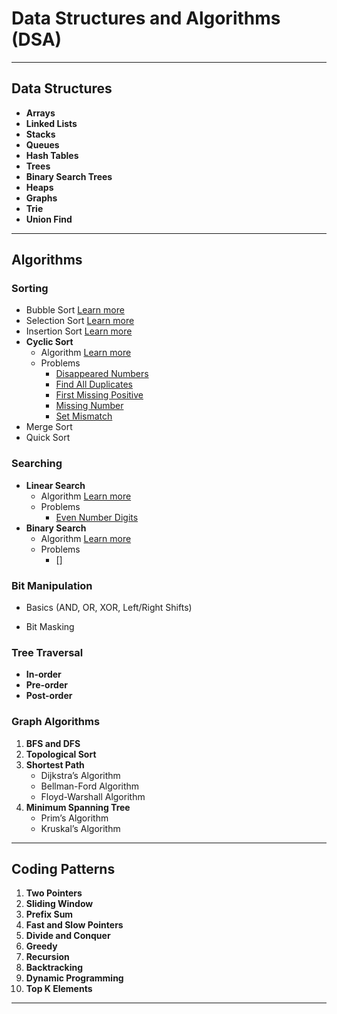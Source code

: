 # Data Structures and Algorithms (DSA)

---

##  Data Structures

- **Arrays** 
- **Linked Lists**
- **Stacks**
- **Queues**
- **Hash Tables**
- **Trees**
- **Binary Search Trees**
- **Heaps**
- **Graphs**
- **Trie**
- **Union Find**

---

##  Algorithms

### Sorting
- Bubble Sort [Learn more](./SortingAlgorithms/BubbleSort.java) 
- Selection Sort [Learn more](./SortingAlgorithms/SelectionSort.java)
- Insertion Sort [Learn more](./SortingAlgorithms/InsertionSort.java)
- **Cyclic Sort**
   - Algorithm [Learn more](./SortingAlgorithms/CyclicSort.java)
   - Problems
      - [Disappeared Numbers](./SortingProblems/DisappearedNumbers.java)
      - [Find All Duplicates](./SortingProblems/FindAllDuplicates.java)
      - [First Missing Positive](./SortingProblems/FirstMissingPositive.java)
      - [Missing Number](./SortingProblems/MissingNumber.java)
      - [Set Mismatch](./SortingProblems/SetMismatch.java)
- Merge Sort
- Quick Sort

### Searching

- **Linear Search**
   - Algorithm [Learn more](./SearchingAlgorithms/LinearSearch.java)
   - Problems 
      - [Even Number Digits](./SearchingProblems/EvenNumberDigits.java)
- **Binary Search**
   - Algorithm [Learn more](./SearchingAlgorithms/BinarySearch.java)
   - Problems
      - []

### Bit Manipulation
- Basics (AND, OR, XOR, Left/Right Shifts)

- Bit Masking

### Tree Traversal
- **In-order**
- **Pre-order**
- **Post-order**

### Graph Algorithms
1. **BFS and DFS**
2. **Topological Sort**
3. **Shortest Path**
    - Dijkstra’s Algorithm
    - Bellman-Ford Algorithm
    - Floyd-Warshall Algorithm
4. **Minimum Spanning Tree**
    - Prim’s Algorithm
    - Kruskal’s Algorithm

---

## Coding Patterns

1. **Two Pointers**
2. **Sliding Window**
3. **Prefix Sum**
4. **Fast and Slow Pointers**
5. **Divide and Conquer**
6. **Greedy**
7. **Recursion**
8. **Backtracking**
9. **Dynamic Programming**
10. **Top K Elements**

---
